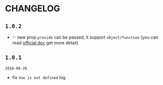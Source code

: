 # CHANGELOG

## `1.0.2`

* :sparkles: new prop `provide` can be passed, it support `object/function` (you can read [official doc](https://vuejs.org/v2/api/#provide-inject) get more detail)

## `1.0.1`

`2018-06-26`

* fix `Vue is not defined` log
